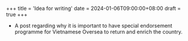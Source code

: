 +++
title = 'Idea for writing'
date = 2024-01-06T09:00:00+08:00
draft = true
+++

- A post regarding why it is important to have special endorsement programme for Vietnamese Oversea to return and enrich the country.
